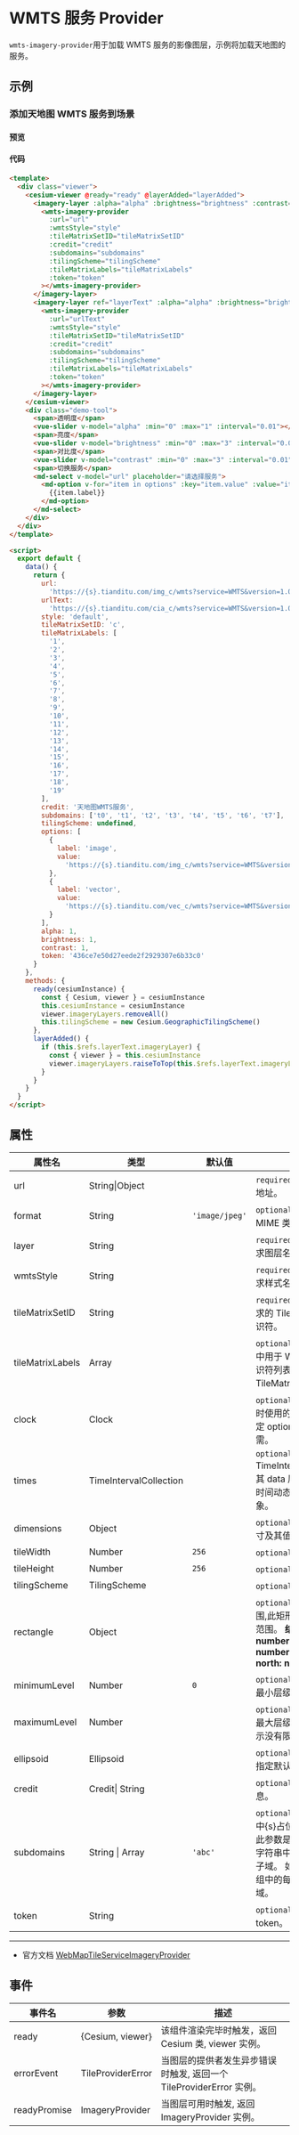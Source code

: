 # WMTS 服务 Provider

`wmts-imagery-provider`用于加载 WMTS 服务的影像图层，示例将加载天地图的服务。

## 示例

### 添加天地图 WMTS 服务到场景

#### 预览

<doc-preview>
  <template>
    <div class="viewer">
      <cesium-viewer @ready="ready" @layerAdded="layerAdded">
        <post-process-stage :fragmentShader="fragmentShader"></post-process-stage>
       <imagery-layer :alpha="alpha" :brightness="brightness" :contrast="contrast">
        <wmts-imagery-provider :url="url" :wmtsStyle="style" :tileMatrixSetID="tileMatrixSetID" :credit="credit" :subdomains="subdomains" :tilingScheme="tilingScheme"
          :tileMatrixLabels="tileMatrixLabels" :token="token" :layer="layer1"></wmts-imagery-provider>
       </imagery-layer>
       <imagery-layer ref="layerText" :alpha="alpha" :brightness="brightness" :contrast="contrast">
        <wmts-imagery-provider :url="urlText" :wmtsStyle="style" :tileMatrixSetID="tileMatrixSetID" :credit="credit" :subdomains="subdomains"
          :tilingScheme="tilingScheme" :tileMatrixLabels="tileMatrixLabels" :token="token" :layer="layer2"></wmts-imagery-provider>
       </imagery-layer>
      </cesium-viewer>
      <div class="demo-tool">
        <span>透明度</span>
        <vue-slider v-model="alpha" :min="0" :max="1" :interval="0.01"  ></vue-slider>
        <span>亮度</span>
        <vue-slider v-model="brightness" :min="0" :max="3" :interval="0.01"  ></vue-slider>
        <span>对比度</span>
        <vue-slider v-model="contrast" :min="0" :max="3" :interval="0.01"  ></vue-slider>
        <span>切换服务</span>
        <md-select v-model="url" placeholder="请选择服务">
          <md-option
            v-for="item in options"
            :key="item.value"
            :value="item.value">
            {{item.label}}
          </md-option>
        </md-select>
      </div>
    </div>
  </template>

  <script>
    export default {
      data () {
        return {
          layer1: 'img',
          layer2: 'cia',
          url: 'https://{s}.tianditu.com/img_c/wmts?service=WMTS&version=1.0.0&request=GetTile&tilematrix={TileMatrix}&layer=img&style={style}&tilerow={TileRow}&tilecol={TileCol}&tilematrixset={TileMatrixSet}&format=tiles',
          urlText: 'https://{s}.tianditu.com/cia_c/wmts?service=WMTS&version=1.0.0&request=GetTile&tilematrix={TileMatrix}&layer=cia&style={style}&tilerow={TileRow}&tilecol={TileCol}&tilematrixset={TileMatrixSet}&format=tiles',
          style: 'default',
          tileMatrixSetID: 'c',
          tileMatrixLabels: ['1','2','3','4','5','6','7','8','9','10','11','12','13','14','15','16','17','18','19'],
          credit : '天地图WMTS服务',
          subdomains : ['t0','t1','t2','t3','t4','t5','t6','t7'],
          tilingScheme: undefined,
          options: [{
            label: 'image',
            value: 'https://{s}.tianditu.com/img_c/wmts?service=WMTS&version=1.0.0&request=GetTile&tilematrix={TileMatrix}&layer=img&style={style}&tilerow={TileRow}&tilecol={TileCol}&tilematrixset={TileMatrixSet}&format=tiles'
          }, {
            label: 'vector',
            value: 'https://{s}.tianditu.com/vec_c/wmts?service=WMTS&version=1.0.0&request=GetTile&tilematrix={TileMatrix}&layer=vec&style={style}&tilerow={TileRow}&tilecol={TileCol}&tilematrixset={TileMatrixSet}&format=tiles'
          }],
          alpha: 1,
          brightness: 1,
          contrast: 1,
          token: '436ce7e50d27eede2f2929307e6b33c0',
          fragmentShader: `
            uniform sampler2D colorTexture;
            varying vec2 v_textureCoordinates;

            float snow(vec2 uv,float scale)
            {
                float time = czm_frameNumber / 60.0;
                float w=smoothstep(1.,0.,-uv.y*(scale/10.));if(w<.1)return 0.;
                uv+=time/scale;uv.y+=time*2./scale;uv.x+=sin(uv.y+time*.5)/scale;
                uv*=scale;vec2 s=floor(uv),f=fract(uv),p;float k=3.,d;
                p=.5+.35*sin(11.*fract(sin((s+p+scale)*mat2(7,3,6,5))*5.))-f;d=length(p);k=min(d,k);
                k=smoothstep(0.,k,sin(f.x+f.y)*0.01);
                return k*w;
            }

            void main(void){
                vec2 resolution = czm_viewport.zw;
                vec2 uv=(gl_FragCoord.xy*2.-resolution.xy)/min(resolution.x,resolution.y);
                vec3 finalColor=vec3(0);
                float c = 0.0;
                c+=snow(uv,30.)*.0;
                c+=snow(uv,20.)*.0;
                c+=snow(uv,15.)*.0;
                c+=snow(uv,10.);
                c+=snow(uv,8.);
                c+=snow(uv,6.);
                c+=snow(uv,5.);
                finalColor=(vec3(c));
                gl_FragColor = mix(texture2D(colorTexture, v_textureCoordinates), vec4(finalColor,1), 0.3);

            }          `
        }
      },
      methods: {
        ready (cesiumInstance) {
          const {Cesium, viewer} = cesiumInstance
          this.cesiumInstance = cesiumInstance
          viewer.imageryLayers.removeAll()
          this.tilingScheme = new Cesium.GeographicTilingScheme()
        },
        layerAdded () {
          if (this.$refs.layerText.imageryLayer) {
            const {viewer} = this.cesiumInstance
            viewer.imageryLayers.raiseToTop(this.$refs.layerText.imageryLayer)
          }
        }
      }
    }
  </script>
</doc-preview>

#### 代码

```html
<template>
  <div class="viewer">
    <cesium-viewer @ready="ready" @layerAdded="layerAdded">
      <imagery-layer :alpha="alpha" :brightness="brightness" :contrast="contrast">
        <wmts-imagery-provider
          :url="url"
          :wmtsStyle="style"
          :tileMatrixSetID="tileMatrixSetID"
          :credit="credit"
          :subdomains="subdomains"
          :tilingScheme="tilingScheme"
          :tileMatrixLabels="tileMatrixLabels"
          :token="token"
        ></wmts-imagery-provider>
      </imagery-layer>
      <imagery-layer ref="layerText" :alpha="alpha" :brightness="brightness" :contrast="contrast">
        <wmts-imagery-provider
          :url="urlText"
          :wmtsStyle="style"
          :tileMatrixSetID="tileMatrixSetID"
          :credit="credit"
          :subdomains="subdomains"
          :tilingScheme="tilingScheme"
          :tileMatrixLabels="tileMatrixLabels"
          :token="token"
        ></wmts-imagery-provider>
      </imagery-layer>
    </cesium-viewer>
    <div class="demo-tool">
      <span>透明度</span>
      <vue-slider v-model="alpha" :min="0" :max="1" :interval="0.01"></vue-slider>
      <span>亮度</span>
      <vue-slider v-model="brightness" :min="0" :max="3" :interval="0.01"></vue-slider>
      <span>对比度</span>
      <vue-slider v-model="contrast" :min="0" :max="3" :interval="0.01"></vue-slider>
      <span>切换服务</span>
      <md-select v-model="url" placeholder="请选择服务">
        <md-option v-for="item in options" :key="item.value" :value="item.value">
          {{item.label}}
        </md-option>
      </md-select>
    </div>
  </div>
</template>

<script>
  export default {
    data() {
      return {
        url:
          'https://{s}.tianditu.com/img_c/wmts?service=WMTS&version=1.0.0&request=GetTile&tilematrix={TileMatrix}&layer=img&style={style}&tilerow={TileRow}&tilecol={TileCol}&tilematrixset={TileMatrixSet}&format=tiles',
        urlText:
          'https://{s}.tianditu.com/cia_c/wmts?service=WMTS&version=1.0.0&request=GetTile&tilematrix={TileMatrix}&layer=cia&style={style}&tilerow={TileRow}&tilecol={TileCol}&tilematrixset={TileMatrixSet}&format=tiles',
        style: 'default',
        tileMatrixSetID: 'c',
        tileMatrixLabels: [
          '1',
          '2',
          '3',
          '4',
          '5',
          '6',
          '7',
          '8',
          '9',
          '10',
          '11',
          '12',
          '13',
          '14',
          '15',
          '16',
          '17',
          '18',
          '19'
        ],
        credit: '天地图WMTS服务',
        subdomains: ['t0', 't1', 't2', 't3', 't4', 't5', 't6', 't7'],
        tilingScheme: undefined,
        options: [
          {
            label: 'image',
            value:
              'https://{s}.tianditu.com/img_c/wmts?service=WMTS&version=1.0.0&request=GetTile&tilematrix={TileMatrix}&layer=img&style={style}&tilerow={TileRow}&tilecol={TileCol}&tilematrixset={TileMatrixSet}&format=tiles'
          },
          {
            label: 'vector',
            value:
              'https://{s}.tianditu.com/vec_c/wmts?service=WMTS&version=1.0.0&request=GetTile&tilematrix={TileMatrix}&layer=vec&style={style}&tilerow={TileRow}&tilecol={TileCol}&tilematrixset={TileMatrixSet}&format=tiles'
          }
        ],
        alpha: 1,
        brightness: 1,
        contrast: 1,
        token: '436ce7e50d27eede2f2929307e6b33c0'
      }
    },
    methods: {
      ready(cesiumInstance) {
        const { Cesium, viewer } = cesiumInstance
        this.cesiumInstance = cesiumInstance
        viewer.imageryLayers.removeAll()
        this.tilingScheme = new Cesium.GeographicTilingScheme()
      },
      layerAdded() {
        if (this.$refs.layerText.imageryLayer) {
          const { viewer } = this.cesiumInstance
          viewer.imageryLayers.raiseToTop(this.$refs.layerText.imageryLayer)
        }
      }
    }
  }
</script>
```

## 属性

<!-- prettier-ignore -->
| 属性名 | 类型 | 默认值 | 描述 |
| ---------------- | ---------------------- | ------------------- | ---------------------------------------------- |
| url | String\|Object | | `required` 指定 wmts 服务地址。 |
| format | String | `'image/jpeg'` | `optional` 指定服务的 MIME 类型。 |
| layer | String | | `required` 指定 WMTS 请求图层名称。 |
| wmtsStyle | String | | `required` 指定 WMTS 请求样式名称。 |
| tileMatrixSetID | String | | `required` 指定 WMTS 请求的 TileMatrixSet 的标识符。 |
| tileMatrixLabels | Array | | `optional` 指定 TileMatrix 中用于 WMTS 请求的标识符列表，每个 TileMatrix 级别一个。 |
| clock | Clock | | `optional` 确定时间维度值时使用的 Clock 实例。 指定 options.times 时必需。 |
| times | TimeIntervalCollection | | `optional` TimeIntervalCollection，其 data 属性是一个包含时间动态维度及其值的对象。 |
| dimensions | Object | | `optional` 指定包含静态尺寸及其值的对象。 |
| tileWidth | Number | `256` | `optional` 像元宽度。 |
| tileHeight | Number | `256` | `optional` 像元高度。 |
| tilingScheme | TilingScheme | | `optional` 指定切片方案。 |
| rectangle | Object | | `optional` 图层的矩形范围,此矩形限制了影像可见范围。 **结构：{ west: number, south: number, east: number, north: number }** |
| minimumLevel | Number | `0` | `optional` 图层可以显示的最小层级。 |
| maximumLevel | Number | | `optional` 图层可以显示的最大层级，undefined 表示没有限制。 |
| ellipsoid | Ellipsoid | | `optional` 参考椭球体，没指定默认 WGS84 椭球。 |
| credit | Credit\| String | | `optional` 数据源描述信息。 |
| subdomains | String \| Array | `'abc'` | `optional` 指定 URL 模板中{s}占位符的子域。 如果此参数是单个字符串，则字符串中的每个字符都是子域。 如果是数组，则数组中的每个元素都是子域。 |
| token | String | | `optional` 指定服务 token。 |

---

- 官方文档 [WebMapTileServiceImageryProvider](https://cesiumjs.org/Cesium/Build/Documentation/WebMapServiceImageryProvider.html)

## 事件

| 事件名       | 参数              | 描述                                                                |
| ------------ | ----------------- | ------------------------------------------------------------------- |
| ready        | {Cesium, viewer}  | 该组件渲染完毕时触发，返回 Cesium 类, viewer 实例。                 |
| errorEvent   | TileProviderError | 当图层的提供者发生异步错误时触发, 返回一个 TileProviderError 实例。 |
| readyPromise | ImageryProvider   | 当图层可用时触发, 返回 ImageryProvider 实例。                       |
